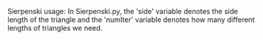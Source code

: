 Sierpenski usage: In Sierpenski.py, the 'side' variable denotes the side length of the triangle and the 'numIter' variable denotes how many different lengths of triangles we need.
